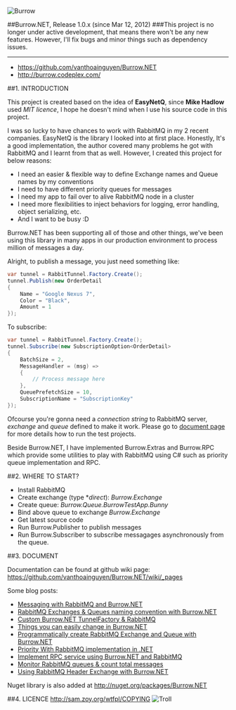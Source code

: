 ![Burrow](http://i43.tinypic.com/66bsw7.png)


##Burrow.NET, Release 1.0.x (since Mar 12, 2012)
###This project is no longer under active development, that means there won't be any new features. However, I'll fix bugs and minor things such as dependency issues.


-----------------------------------------------------------------------
* https://github.com/vanthoainguyen/Burrow.NET    
* http://burrow.codeplex.com/


##1. INTRODUCTION

This project is created based on the idea of **EasyNetQ**, since **Mike Hadlow** used _MIT licence_, I hope he doesn't mind when I use his source code in this project.

I was so lucky to have chances to work with RabbitMQ in my 2 recent companies. EasyNetQ is the library I looked into at first place. Honestly, It's a good implementation, the author covered many problems he got with RabbitMQ and I learnt from that as well. However, I created this project for below reasons:

* I need an easier & flexible way to define Exchange names and Queue names by my conventions
* I need to have different priority queues for messages
* I need my app to fail over to alive RabbitMQ node in a cluster
* I need more flexibilities to inject behaviors for logging, error handling, object serializing, etc.
* And I want to be busy :D
 
Burrow.NET has been supporting all of those and other things, we've been using this library in many apps in our production environment to process million of messages a day.


Alright, to publish a message, you just need something like:

```c#
var tunnel = RabbitTunnel.Factory.Create();
tunnel.Publish(new OrderDetail
{   
	Name = "Google Nexus 7",
	Color = "Black",
	Amount = 1  
});
```

To subscribe:

```c#
var tunnel = RabbitTunnel.Factory.Create();
tunnel.Subscribe(new SubscriptionOption<OrderDetail>
{
	BatchSize = 2,
	MessageHandler = (msg) =>
	{
		// Process message here
	},
	QueuePrefetchSize = 10,
	SubscriptionName = "SubscriptionKey"
});
```

Ofcourse you're gonna need a _connection string_ to RabbitMQ server, _exchange_ and _queue_ defined to make it work. Please go to [document page](https://github.com/vanthoainguyen/Burrow.NET/wiki/Get-started-with-Burrow.NET) for more details how to run the test projects.

Beside Burrow.NET, I have implemented Burrow.Extras and Burrow.RPC which provide some utilities to play with RabbitMQ using C# such as priority queue implementation and RPC.

##2. WHERE TO START?

- Install RabbitMQ
- Create exchange (type **direct*): _Burrow.Exchange_
- Create queue: _Burrow.Queue.BurrowTestApp.Bunny_
- Bind above queue to exchange _Burrow.Exchange_
- Get latest source code
- Run Burrow.Publisher to publish messages
- Run Burrow.Subscriber to subscribe messagages asynchronously from the queue.

##3. DOCUMENT

Documentation can be found at github wiki page: https://github.com/vanthoainguyen/Burrow.NET/wiki/_pages    

Some blog posts:

* [Messaging with RabbitMQ and Burrow.NET](http://thoai-nguyen.blogspot.com.au/2012/05/messaging-rabbitmq-and-burrownet.html)
* [RabbitMQ Exchanges & Queues naming convention with Burrow.NET](http://thoai-nguyen.blogspot.com.au/2012/05/rabbitmq-exchange-queue-name-convention.html)
* [Custom Burrow.NET TunnelFactory & RabbitMQ](http://thoai-nguyen.blogspot.com.au/2012/06/custom-burrownet-tunnelfactory-rabbitmq.html)
* [Things you can easily change in Burrow.NET](http://thoai-nguyen.blogspot.com.au/2012/06/things-you-can-change-in-burrownet.html)
* [Programmatically create RabbitMQ Exchange and Queue with Burrow.NET](http://thoai-nguyen.blogspot.com.au/2012/06/programmatically-rabbitmq-exchange.html)
* [Priority With RabbitMQ implementation in .NET](http://thoai-nguyen.blogspot.com.au/2012/07/priority-queue-rabbitmq-burrownet.html)
* [Implement RPC service using Burrow.NET and RabbitMQ](http://thoai-nguyen.blogspot.com.au/2012/10/rpc-with-burrownet-and-rabbitmq.html)
* [Monitor RabbitMQ queues & count total messages](http://thoai-nguyen.blogspot.com.au/2013/07/monitor-rabbitmq-queues-count-message.html)
* [Using RabbitMQ Header Exchange with Burrow.NET](http://thoai-nguyen.blogspot.com.au/2014/06/using-rabbitmq-header-exchange-with.html)

Nuget library is also added at http://nuget.org/packages/Burrow.NET

##4. LICENCE
http://sam.zoy.org/wtfpl/COPYING 
![Troll](http://i40.tinypic.com/2m4vl2x.jpg) 
